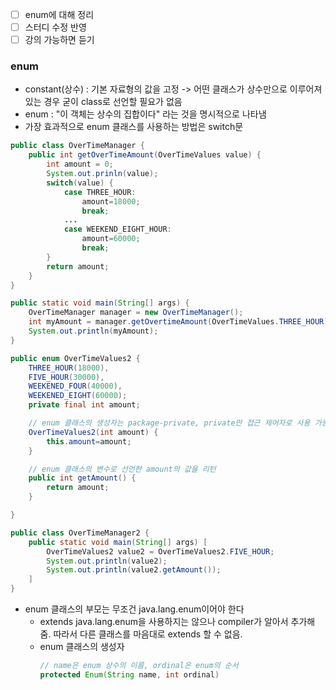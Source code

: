 - [ ] enum에 대해 정리
- [ ] 스터디 수정 반영
- [ ] 강의 가능하면 듣기

### enum
- constant(상수) : 기본 자료형의 값을 고정 -> 어떤 클래스가 상수만으로 이루어져 있는 경우 굳이 class로 선언할 필요가 없음
- enum : "이 객체는 상수의 집합이다" 라는 것을 명시적으로 나타냄
- 가장 효과적으로 enum 클래스를 사용하는 방법은 switch문
```java
public class OverTimeManager {
	public int getOverTimeAmount(OverTimeValues value) {
		int amount = 0;
		System.out.prinln(value);
		switch(value) {
			case THREE_HOUR:
				amount=18000;
				break;
			...
			case WEEKEND_EIGHT_HOUR:
				amount=60000;
				break;
		}
		return amount;
	}
}

public static void main(String[] args) {
	OverTimeManager manager = new OverTimeManager();
	int myAmount = manager.getOvertimeAmount(OverTimeValues.THREE_HOUR);
	System.out.println(myAmount);
}
```

```java
public enum OverTimeValues2 {
	THREE_HOUR(18000),
	FIVE_HOUR(30000),
	WEEKENED_FOUR(40000),
	WEEKENED_EIGHT(60000);
	private final int amount;

	// enum 클래스의 생성자는 package-private, private만 접근 제어자로 사용 가능
	OverTimeValues2(int amount) {
		this.amount=amount;
	}

	// enum 클래스의 변수로 선언한 amount의 값을 리턴
	public int getAmount() {
		return amount;
	}

}

public class OverTimeManager2 {
	public static void main(String[] args) [
		OverTimeValues2 value2 = OverTimeValues2.FIVE_HOUR;
		System.out.println(value2);
		System.out.println(value2.getAmount());
	]
}
```

- enum 클래스의 부모는 무조건 java.lang.enum이어야 한다
	- extends java.lang.enum을 사용하지는 않으나 compiler가 알아서 추가해줌. 따라서 다른 클래스를 마음대로 extends 할 수 없음.
	- enum 클래스의 생성자
		```java
		// name은 enum 상수의 이름, ordinal은 enum의 순서
		protected Enum(String name, int ordinal)
```